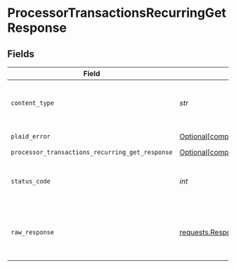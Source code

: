 # ProcessorTransactionsRecurringGetResponse


## Fields

| Field                                                                                                                                  | Type                                                                                                                                   | Required                                                                                                                               | Description                                                                                                                            |
| -------------------------------------------------------------------------------------------------------------------------------------- | -------------------------------------------------------------------------------------------------------------------------------------- | -------------------------------------------------------------------------------------------------------------------------------------- | -------------------------------------------------------------------------------------------------------------------------------------- |
| `content_type`                                                                                                                         | *str*                                                                                                                                  | :heavy_check_mark:                                                                                                                     | HTTP response content type for this operation                                                                                          |
| `plaid_error`                                                                                                                          | [Optional[components.PlaidError]](../../models/components/plaiderror.md)                                                               | :heavy_minus_sign:                                                                                                                     | Error response                                                                                                                         |
| `processor_transactions_recurring_get_response`                                                                                        | [Optional[components.ProcessorTransactionsRecurringGetResponse]](../../models/components/processortransactionsrecurringgetresponse.md) | :heavy_minus_sign:                                                                                                                     | OK                                                                                                                                     |
| `status_code`                                                                                                                          | *int*                                                                                                                                  | :heavy_check_mark:                                                                                                                     | HTTP response status code for this operation                                                                                           |
| `raw_response`                                                                                                                         | [requests.Response](https://requests.readthedocs.io/en/latest/api/#requests.Response)                                                  | :heavy_minus_sign:                                                                                                                     | Raw HTTP response; suitable for custom response parsing                                                                                |